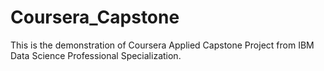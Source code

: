 # Coursera_Capstone
This is the demonstration of Coursera Applied Capstone Project from IBM Data Science Professional Specialization.
